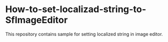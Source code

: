 # How-to-set-localizad-string-to-SfImageEditor
This repository contains sample for setting localized string in image editor. 
